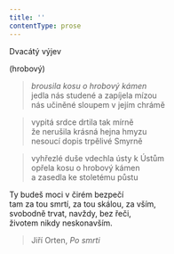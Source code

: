```yaml
---
title: ''
contentType: prose
---
```


Dvacátý výjev

(hrobový)

> _brousila kosu o hrobový kámen_  
> jedla nás studené a zapíjela mízou  
> nás učiněné sloupem v jejím chrámě

> vypitá srdce drtila tak mírně  
> že nerušila krásná hejna hmyzu  
> nesoucí dopis trpělivé Smyrně

> vyhřezlé duše vdechla ústy k Ústům  
> opřela kosu o hrobový kámen  
> a zasedla ke stoletému půstu

Ty budeš moci v čirém bezpečí  
tam za tou smrtí, za tou skálou, za vším,  
svobodně trvat, navždy, bez řeči,  
životem nikdy neskonavším.

> Jiří Orten, _Po smrti_
